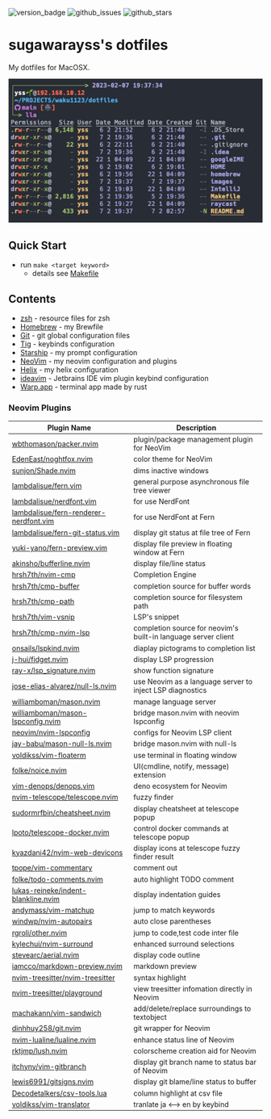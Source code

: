 ![version_badge](https://img.shields.io/badge/version-1.0.0-brightgreen)
![github_issues](https://img.shields.io/github/issues/sugawarayss/dotfiles)
![github_stars](https://img.shields.io/github/stars/sugawarayss/dotfiles?style=social)

# sugawarayss's dotfiles
My dotfiles for MacOSX.

![prompt.png](images/prompt.png)

## Quick Start

- run `make <target keyword>`
    - details see [Makefile](./Makefile)

## Contents
- [zsh](https://zsh.sourceforge.io/Doc/Release/zsh_toc.html) - resource files for zsh
- [Homebrew](https://brew.sh/index_ja) - my Brewfile
- [Git](https://git-scm.com/) - git global configuration files
- [Tig](https://github.com/jonas/tig) - keybinds configuration
- [Starship](https://starship.rs/ja-jp/) - my prompt configuration
- [NeoVim](https://neovim.io/doc/user/index.html) - my neovim configuration and plugins
- [Helix](https://helix-editor.com/) - my helix configuration
- [ideavim](https://pleiades.io/help/idea/using-product-as-the-vim-editor.html) - Jetbrains IDE vim plugin keybind configuration
- [Warp.app](https://www.warp.dev/) - terminal app made by rust


### Neovim Plugins

| Plugin Name                                                                                         | Description                                                    |
| --------------------------------------------------------------------------------------------------- | -------------------------------------------------------------- |
| [wbthomason/packer.nvim](https://github.com/wbthomason/packer.nvim)                                 | plugin/package management plugin for NeoVim                    |
| [EdenEast/noghtfox.nvim](https://github.com/EdenEast/nightfox.nvim)                                 | color theme for NeoVim                                         |
| [sunjon/Shade.nvim](https://github.com/sunjon/Shade.nvim)                                           | dims inactive windows                                          |
| [lambdalisue/fern.vim](https://github.com/lambdalisue/fern.vim)                                     | general purpose asynchronous file tree viewer                  |
| [lambdalisue/nerdfont.vim](https://github.com/lambdalisue/nerdfont.vim)                             | for use NerdFont                                               |
| [lambdalisue/fern-renderer-nerdfont.vim](https://github.com/lambdalisue/fern-renderer-nerdfont.vim) | for use NerdFont at Fern                                       |
| [lambdalisue/fern-git-status.vim](https://github.com/lambdalisue/fern-git-status.vim)               | display git status at file tree of Fern                        |
| [yuki-yano/fern-preview.vim](https://github.com/yuki-yano/fern-preview.vim)                         | display file preview in floating window at Fern                |
| [akinsho/bufferline.nvim](https://github.com/akinsho/bufferline.nvim)                               | display file/line status                                       |
| [hrsh7th/nvim-cmp](https://github.com/hrsh7th/nvim-cmp)                                             | Completion Engine                                              |
| [hrsh7th/cmp-buffer](https://github.com/hrsh7th/cmp-buffer)                                         | completion source for buffer words                             |
| [hrsh7th/cmp-path](https://github.com/hrsh7th/cmp-path)                                             | completion source for filesystem path                          |
| [hrsh7th/vim-vsnip](https://github.com/hrsh7th/vim-vsnip)                                           | LSP's snippet                                                  |
| [hrsh7th/cmp-nvim-lsp](https://github.com/hrsh7th/cmp-nvim-lsp)                                     | completion source for neovim's built-in language server client |
| [onsails/lspkind.nvim](https://github.com/onsails/lspkind.nvim)                                     | diaplay pictograms to completion list                          |
| [j-hui/fidget.nvim](https://github.com/j-hui/fidget.nvim)                                           | display LSP progression                                        |
| [ray-x/lsp_signature.nvim](https://github.com/ray-x/lsp_signature.nvim)                             | show function signature                                        |
| [jose-elias-alvarez/null-ls.nvim](https://github.com/jose-elias-alvarez/null-ls.nvim)               | use Neovim as a language server to inject LSP diagnostics      |
| [williamboman/mason.nvim](https://github.com/williamboman/mason.nvim)                               | manage language server                                         |
| [williamboman/mason-lspconfig.nvim](https://github.com/williamboman/mason-lspconfig.nvim)           | bridge mason.nvim with neovim lspconfig                        |
| [neovim/nvim-lspconfig](https://github.com/neovim/nvim-lspconfig)                                   | configs for Neovim LSP client                                  |
| [jay-babu/mason-null-ls.nvim](https://github.com/jay-babu/mason-null-ls.nvim)                       | bridge mason.nvim with null-ls                                 |
| [voldikss/vim-floaterm](https://github.com/voldikss/vim-floaterm)                                   | use terminal in floating window                                |
| [folke/noice.nvim](https://github.com/folke/noice.nvim)                                             | UI(cmdline, notify, message) extension                         |
| [vim-denops/denops.vim](https://github.com/vim-denops/denops.vim)                                   | deno ecosystem for Neovim                                      |
| [nvim-telescope/telescope.nvim](https://github.com/nvim-telescope/telescope.nvim)                   | fuzzy finder                                                   |
| [sudormrfbin/cheatsheet.nvim](https://github.com/sudormrfbin/cheatsheet.nvim)                       | display cheatsheet at telescope popup                          |
| [lpoto/telescope-docker.nvim](https://github.com/lpoto/telescope-docker.nvim)                       | control docker commands at telescope popup                     |
| [kyazdani42/nvim-web-devicons](https://github.com/nvim-tree/nvim-web-devicons)                      | display icons at telescope fuzzy finder result                 |
| [tpope/vim-commentary](https://github.com/tpope/vim-commentary)                                     | comment out                                                    |
| [folke/todo-comments.nvim](https://github.com/folke/todo-comments.nvim)                             | auto highlight TODO comment                                    |
| [lukas-reineke/indent-blankline.nvim](https://github.com/lukas-reineke/indent-blankline.nvim)       | display indentation guides                                     |
| [andymass/vim-matchup](https://github.com/andymass/vim-matchup)                                     | jump to match keywords                                         |
| [windwp/nvim-autopairs](https://github.com/windwp/nvim-autopairs)                                   | auto close parentheses                                         |
| [rgroli/other.nvim](https://github.com/rgroli/other.nvim)                                           | jump to code,test code inter file                              |
| [kylechui/nvim-surround](https://github.com/kylechui/nvim-surround)                                 | enhanced surround selections                                   |
| [stevearc/aerial.nvim](https://github.com/stevearc/aerial.nvim)                                     | display code outline                                           |
| [iamcco/markdown-preview.nvim](https://github.com/iamcco/markdown-preview.nvim)                     | markdown preview                                               |
| [nvim-treesitter/nvim-treesitter](https://github.com/nvim-treesitter/nvim-treesitter)               | syntax highlight                                               |
| [nvim-treesitter/playground](https://github.com/nvim-treesitter/playground)                         | view treesitter infomation directly in Neovim                  |
| [machakann/vim-sandwich](https://github.com/machakann/vim-sandwich)                                 | add/delete/replace surroundings to textobject                  |
| [dinhhuy258/git.nvim](https://github.com/dinhhuy258/git.nvim)                                       | git wrapper for Neovim                                         |
| [nvim-lualine/lualine.nvim](https://github.com/nvim-lualine/lualine.nvim)                           | enhance status line of Neovim                                  |
| [rktjmp/lush.nvim](https://github.com/rktjmp/lush.nvim)                                             | colorscheme creation aid for Neovim                            |
| [itchyny/vim-gitbranch](https://github.com/itchyny/vim-gitbranch)                                   | display git branch name to status bar of Neovim                |
| [lewis6991/gitsigns.nvim](https://github.com/lewis6991/gitsigns.nvim)                               | display git blame/line status to buffer                        |
| [Decodetalkers/csv-tools.lua](https://github.com/Decodetalkers/csv-tools.lua)                       | column highlight at csv file                                   |
| [voldikss/vim-translator](https://github.com/voldikss/vim-translator)                               | tranlate ja <--> en by keybind                                 |

